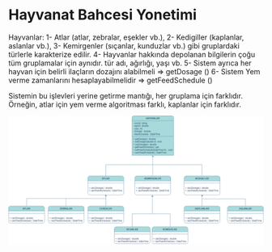 # Hayvanat Bahcesi Yonetimi

Hayvanlar:
1- Atlar (atlar, zebralar, eşekler vb.),
2- Kedigiller (kaplanlar, aslanlar vb.),
3- Kemirgenler (sıçanlar, kunduzlar vb.) gibi gruplardaki türlerle karakterize edilir.
4- Hayvanlar hakkında depolanan bilgilerin çoğu tüm gruplamalar için aynıdır.
tür adı, ağırlığı, yaşı vb.
5- Sistem ayrıca her hayvan için belirli ilaçların dozajını alabilmeli => getDosage ()
6- Sistem Yem verme zamanlarını hesaplayabilmelidir => getFeedSchedule ()

Sistemin bu işlevleri yerine getirme mantığı, her gruplama için farklıdır. Örneğin, atlar için yem verme algoritması farklı, kaplanlar için farklıdır.

![gorsel](hayvanatBahcesiYonetimi.png)
